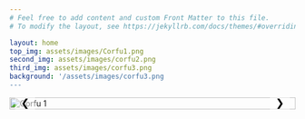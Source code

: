 ```yaml
---
# Feel free to add content and custom Front Matter to this file.
# To modify the layout, see https://jekyllrb.com/docs/themes/#overriding-theme-defaults

layout: home
top_img: assets/images/Corfu1.png
second_img: assets/images/corfu2.png
third_img: assets/images/corfu3.png
background: '/assets/images/corfu3.png
---
```

<div class="slider-container">
  <div class="slider">
    <div class="slide">
      <img src="{{ page.top_img }}" alt="Corfu 1">
    </div>
    <div class="slide">
      <img src="{{ page.second_img }}" alt="Corfu 2">
    </div>
    <div class="slide">
      <img src="{{ page.third_img }}" alt="Corfu 3">
    </div>
  </div>
  <button class="prev" onclick="moveSlide(-1)">&#10094;</button>
  <button class="next" onclick="moveSlide(1)">&#10095;</button>
</div>


<script>
  let currentIndex = 0;

  function showSlide(index) {
    const slides = document.querySelectorAll('.slide');
    const totalSlides = slides.length;

    // Wrap around the index
    if (index >= totalSlides) {
      currentIndex = 0;
    } else if (index < 0) {
      currentIndex = totalSlides - 1;
    } else {
      currentIndex = index;
    }

    // Calculate the offset
    const offset = -currentIndex * 100; // -100% for each slide
    document.querySelector('.slider').style.transform = `translateX(${offset}%)`;
  }

  function moveSlide(step) {
    showSlide(currentIndex + step);
  }

  // Show the first slide initially
  showSlide(currentIndex);
</script>


<style>
  .slider-container {
    position: relative;
    max-width: 100%; /* Adjust this for your design */
    overflow: hidden;
  }

  .slider {
    display: flex;
    transition: transform 0.5s ease-in-out;
  }

  .slide {
    min-width: 100%; /* Each slide takes up the full container */
    box-sizing: border-box;
  }

  .slide img {
    width: 100%;
    height: auto; /* Ensures images scale correctly */
  }

  .prev, .next {
    position: absolute;
    top: 50%;
    transform: translateY(-50%);
    background-color: rgba(255, 255, 255, 0.5);
    border: none;
    cursor: pointer;
    padding: 10px;
    font-size: 18px;
    z-index: 10; /* Make sure buttons are on top */
  }

  .prev {
    left: 10px;
  }

  .next {
    right: 10px;
  }
</style>
